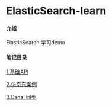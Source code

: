 # ElasticSearch-learn

#### 介绍
ElasticSearch 学习demo

#### 笔记目录
[1.基础API](https://gitee.com/Vincent-Vic/elastic-search-learn/BASE_API.md)

[2.仿京东案例](https://gitee.com/Vincent-Vic/elastic-search-learn/EXAMPLE.md)

[3.Canal 同步](https://gitee.com/Vincent-Vic/elastic-search-learn/CANAL-SYNCHRONIZATION.md)
